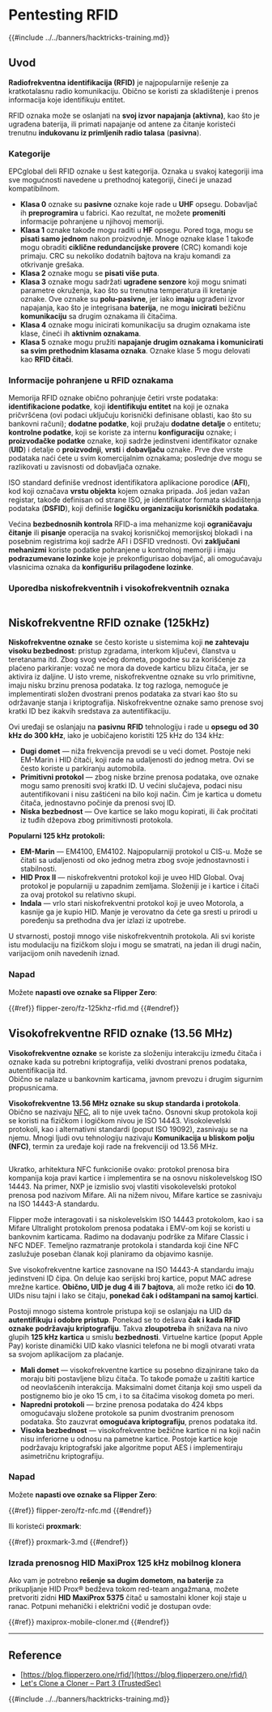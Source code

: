 # Pentesting RFID

{{#include ../../banners/hacktricks-training.md}}

## Uvod

**Radiofrekventna identifikacija (RFID)** je najpopularnije rešenje za kratkotalasnu radio komunikaciju. Obično se koristi za skladištenje i prenos informacija koje identifikuju entitet.

RFID oznaka može se oslanjati na **svoj izvor napajanja (aktivna)**, kao što je ugrađena baterija, ili primati napajanje od antene za čitanje koristeći trenutnu **indukovanu iz primljenih radio talasa** (**pasivna**).

### Kategorije

EPCglobal deli RFID oznake u šest kategorija. Oznaka u svakoj kategoriji ima sve mogućnosti navedene u prethodnoj kategoriji, čineći je unazad kompatibilnom.

- **Klasa 0** oznake su **pasivne** oznake koje rade u **UHF** opsegu. Dobavljač ih **preprogramira** u fabrici. Kao rezultat, ne možete **promeniti** informacije pohranjene u njihovoj memoriji.
- **Klasa 1** oznake takođe mogu raditi u **HF** opsegu. Pored toga, mogu se **pisati samo jednom** nakon proizvodnje. Mnoge oznake klase 1 takođe mogu obraditi **ciklične redundancijske provere** (CRC) komandi koje primaju. CRC su nekoliko dodatnih bajtova na kraju komandi za otkrivanje grešaka.
- **Klasa 2** oznake mogu se **pisati više puta**.
- **Klasa 3** oznake mogu sadržati **ugrađene senzore** koji mogu snimati parametre okruženja, kao što su trenutna temperatura ili kretanje oznake. Ove oznake su **polu-pasivne**, jer iako **imaju** ugrađeni izvor napajanja, kao što je integrisana **baterija**, ne mogu **inicirati** bežičnu **komunikaciju** sa drugim oznakama ili čitačima.
- **Klasa 4** oznake mogu inicirati komunikaciju sa drugim oznakama iste klase, čineći ih **aktivnim oznakama**.
- **Klasa 5** oznake mogu pružiti **napajanje drugim oznakama i komunicirati sa svim prethodnim klasama oznaka**. Oznake klase 5 mogu delovati kao **RFID čitači**.

### Informacije pohranjene u RFID oznakama

Memorija RFID oznake obično pohranjuje četiri vrste podataka: **identifikacione podatke**, koji **identifikuju** **entitet** na koji je oznaka pričvršćena (ovi podaci uključuju korisnički definisane oblasti, kao što su bankovni računi); **dodatne podatke**, koji pružaju **dodatne** **detalje** o entitetu; **kontrolne podatke**, koji se koriste za internu **konfiguraciju** oznake; i **proizvođačke podatke** oznake, koji sadrže jedinstveni identifikator oznake (**UID**) i detalje o **proizvodnji**, **vrsti** i **dobavljaču** oznake. Prve dve vrste podataka naći ćete u svim komercijalnim oznakama; poslednje dve mogu se razlikovati u zavisnosti od dobavljača oznake.

ISO standard definiše vrednost identifikatora aplikacione porodice (**AFI**), kod koji označava **vrstu objekta** kojem oznaka pripada. Još jedan važan registar, takođe definisan od strane ISO, je identifikator formata skladištenja podataka (**DSFID**), koji definiše **logičku organizaciju korisničkih podataka**.

Većina **bezbednosnih kontrola** RFID-a ima mehanizme koji **ograničavaju** **čitanje** ili **pisanje** operacija na svakoj korisničkoj memorijskoj blokadi i na posebnim registrima koji sadrže AFI i DSFID vrednosti. Ovi **zaključani** **mehanizmi** koriste podatke pohranjene u kontrolnoj memoriji i imaju **podrazumevane lozinke** koje je prekonfigurisao dobavljač, ali omogućavaju vlasnicima oznaka da **konfigurišu prilagođene lozinke**.

### Uporedba niskofrekventnih i visokofrekventnih oznaka

<figure><img src="../../images/image (983).png" alt=""><figcaption></figcaption></figure>

## Niskofrekventne RFID oznake (125kHz)

**Niskofrekventne oznake** se često koriste u sistemima koji **ne zahtevaju visoku bezbednost**: pristup zgradama, interkom ključevi, članstva u teretanama itd. Zbog svog većeg dometa, pogodne su za korišćenje za plaćeno parkiranje: vozač ne mora da dovede karticu blizu čitača, jer se aktivira iz daljine. U isto vreme, niskofrekventne oznake su vrlo primitivne, imaju nisku brzinu prenosa podataka. Iz tog razloga, nemoguće je implementirati složen dvostrani prenos podataka za stvari kao što su održavanje stanja i kriptografija. Niskofrekventne oznake samo prenose svoj kratki ID bez ikakvih sredstava za autentifikaciju.

Ovi uređaji se oslanjaju na **pasivnu** **RFID** tehnologiju i rade u **opsegu od 30 kHz do 300 kHz**, iako je uobičajeno koristiti 125 kHz do 134 kHz:

- **Dugi domet** — niža frekvencija prevodi se u veći domet. Postoje neki EM-Marin i HID čitači, koji rade na udaljenosti do jednog metra. Ovi se često koriste u parkiranju automobila.
- **Primitivni protokol** — zbog niske brzine prenosa podataka, ove oznake mogu samo prenositi svoj kratki ID. U većini slučajeva, podaci nisu autentifikovani i nisu zaštićeni na bilo koji način. Čim je kartica u dometu čitača, jednostavno počinje da prenosi svoj ID.
- **Niska bezbednost** — Ove kartice se lako mogu kopirati, ili čak pročitati iz tuđih džepova zbog primitivnosti protokola.

**Popularni 125 kHz protokoli:**

- **EM-Marin** — EM4100, EM4102. Najpopularniji protokol u CIS-u. Može se čitati sa udaljenosti od oko jednog metra zbog svoje jednostavnosti i stabilnosti.
- **HID Prox II** — niskofrekventni protokol koji je uveo HID Global. Ovaj protokol je popularniji u zapadnim zemljama. Složeniji je i kartice i čitači za ovaj protokol su relativno skupi.
- **Indala** — vrlo stari niskofrekventni protokol koji je uveo Motorola, a kasnije ga je kupio HID. Manje je verovatno da ćete ga sresti u prirodi u poređenju sa prethodna dva jer izlazi iz upotrebe.

U stvarnosti, postoji mnogo više niskofrekventnih protokola. Ali svi koriste istu modulaciju na fizičkom sloju i mogu se smatrati, na jedan ili drugi način, varijacijom onih navedenih iznad.

### Napad

Možete **napasti ove oznake sa Flipper Zero**:

{{#ref}}
flipper-zero/fz-125khz-rfid.md
{{#endref}}

## Visokofrekventne RFID oznake (13.56 MHz)

**Visokofrekventne oznake** se koriste za složeniju interakciju između čitača i oznake kada su potrebni kriptografija, veliki dvostrani prenos podataka, autentifikacija itd.\
Obično se nalaze u bankovnim karticama, javnom prevozu i drugim sigurnim propusnicama.

**Visokofrekventne 13.56 MHz oznake su skup standarda i protokola**. Obično se nazivaju [NFC](https://nfc-forum.org/what-is-nfc/about-the-technology/), ali to nije uvek tačno. Osnovni skup protokola koji se koristi na fizičkom i logičkom nivou je ISO 14443. Visokolevelski protokoli, kao i alternativni standardi (poput ISO 19092), zasnivaju se na njemu. Mnogi ljudi ovu tehnologiju nazivaju **Komunikacija u bliskom polju (NFC)**, termin za uređaje koji rade na frekvenciji od 13.56 MHz.

<figure><img src="../../images/image (930).png" alt=""><figcaption></figcaption></figure>

Ukratko, arhitektura NFC funkcioniše ovako: protokol prenosa bira kompanija koja pravi kartice i implementira se na osnovu niskolevelskog ISO 14443. Na primer, NXP je izmislio svoj vlastiti visokolevelski protokol prenosa pod nazivom Mifare. Ali na nižem nivou, Mifare kartice se zasnivaju na ISO 14443-A standardu.

Flipper može interagovati i sa niskolevelskim ISO 14443 protokolom, kao i sa Mifare Ultralight protokolom prenosa podataka i EMV-om koji se koristi u bankovnim karticama. Radimo na dodavanju podrške za Mifare Classic i NFC NDEF. Temeljno razmatranje protokola i standarda koji čine NFC zaslužuje poseban članak koji planiramo da objavimo kasnije.

Sve visokofrekventne kartice zasnovane na ISO 14443-A standardu imaju jedinstveni ID čipa. On deluje kao serijski broj kartice, poput MAC adrese mrežne kartice. **Obično, UID je dug 4 ili 7 bajtova**, ali može retko ići **do 10**. UIDs nisu tajni i lako se čitaju, **ponekad čak i odštampani na samoj kartici**.

Postoji mnogo sistema kontrole pristupa koji se oslanjaju na UID da **autentifikuju i odobre pristup**. Ponekad se to dešava **čak i kada RFID oznake** **podržavaju kriptografiju**. Takva **zloupotreba** ih snižava na nivo glupih **125 kHz kartica** u smislu **bezbednosti**. Virtuelne kartice (poput Apple Pay) koriste dinamički UID kako vlasnici telefona ne bi mogli otvarati vrata sa svojom aplikacijom za plaćanje.

- **Mali domet** — visokofrekventne kartice su posebno dizajnirane tako da moraju biti postavljene blizu čitača. To takođe pomaže u zaštiti kartice od neovlašćenih interakcija. Maksimalni domet čitanja koji smo uspeli da postignemo bio je oko 15 cm, i to sa čitačima visokog dometa po meri.
- **Napredni protokoli** — brzine prenosa podataka do 424 kbps omogućavaju složene protokole sa punim dvostranim prenosom podataka. Što zauzvrat **omogućava kriptografiju**, prenos podataka itd.
- **Visoka bezbednost** — visokofrekventne bežične kartice ni na koji način nisu inferiorne u odnosu na pametne kartice. Postoje kartice koje podržavaju kriptografski jake algoritme poput AES i implementiraju asimetričnu kriptografiju.

### Napad

Možete **napasti ove oznake sa Flipper Zero**:

{{#ref}}
flipper-zero/fz-nfc.md
{{#endref}}

Ili koristeći **proxmark**:

{{#ref}}
proxmark-3.md
{{#endref}}

### Izrada prenosnog HID MaxiProx 125 kHz mobilnog klonera

Ako vam je potrebno **rešenje sa dugim dometom**, **na baterije** za prikupljanje HID Prox® bedževa tokom red-team angažmana, možete pretvoriti zidni **HID MaxiProx 5375** čitač u samostalni kloner koji staje u ranac. Potpuni mehanički i električni vodič je dostupan ovde:

{{#ref}}
maxiprox-mobile-cloner.md
{{#endref}}

---

## Reference

- [https://blog.flipperzero.one/rfid/](https://blog.flipperzero.one/rfid/)
- [Let's Clone a Cloner – Part 3 (TrustedSec)](https://trustedsec.com/blog/lets-clone-a-cloner-part-3-putting-it-all-together)

{{#include ../../banners/hacktricks-training.md}}

